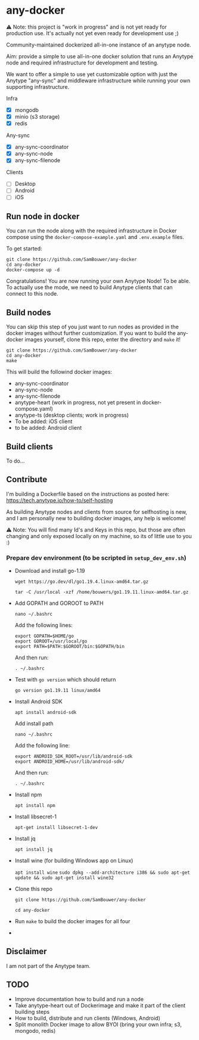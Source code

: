 # any-docker

⚠️ Note: this project is "work in progress" and is not yet ready for production use. It's actually not yet even ready for development use ;)

Community-maintained dockerized all-in-one instance of an anytype node.

Aim: provide a simple to use all-in-one docker solution that runs an Anytype node and required infrastructure for development and testing.

We want to offer a simple to use yet customizable option with just the Anytype "any-sync" and middleware infrastructure while running your own supporting infrastructure.

Infra
- [x] mongodb
- [x] minio (s3 storage)
- [x] redis

Any-sync
- [x] any-sync-coordinator
- [x] any-sync-node
- [x] any-sync-filenode

Clients 
- [ ] Desktop
- [ ] Android 
- [ ] iOS

## Run node in docker

You can run the node along with the required infrastructure in Docker compose using the `docker-compose-example.yaml` and `.env.example` files. 

To get started:

```
git clone https://github.com/SamBouwer/any-docker
cd any-docker
docker-compose up -d
```

Congratulations! You are now running your own Anytype Node! To be able. To actually use the mode, we need to build Anytype clients that can connect to this node. 

## Build nodes

You can skip this step of you just want to run nodes as provided in the docker images without further customization. If you want to build the any-docker images yourself, clone this repo, enter the directory and `make` it!

```
git clone https://github.com/SamBouwer/any-docker
cd any-docker
make
```

This will build the followind docker images:

- any-sync-coordinator
- any-sync-node
- any-sync-filenode
- anytype-heart (work in progress, not yet present in docker-compose.yaml)
- anytype-ts (desktop clients; work in progress)
- To be added: iOS client
- to be added: Android client

## Build clients

To do...

## Contribute

I'm building a Dockerfile based on the instructions as posted here: https://tech.anytype.io/how-to/self-hosting

As building Anytype nodes and clients from source for selfhosting is new, and I am personally new to building docker images, any help is welcome!

⚠️ Note: You will find many Id's and Keys in this repo, but those are often changing and only exposed locally on my machine, so its of little use to you :)

### Prepare dev environment (to be scripted in `setup_dev_env.sh`)

- Download and install go-1.19
  
  `wget https://go.dev/dl/go1.19.4.linux-amd64.tar.gz`
  
  `tar -C /usr/local -xzf /home/bouwers/go1.19.11.linux-amd64.tar.gz`

- Add GOPATH and GOROOT to PATH
  
  `nano ~/.bashrc`
  
  Add the following lines:
  
  ```
  export GOPATH=$HOME/go
  export GOROOT=/usr/local/go
  export PATH=$PATH:$GOROOT/bin:$GOPATH/bin
  ```
  
  And then run:
  
  `. ~/.bashrc`
  
- Test with `go version` which should return
  
  `go version go1.19.11 linux/amd64`

- Install Android SDK

  `apt install android-sdk`

  Add install path
  
  `nano ~/.bashrc`

  Add the following line:
  
  ```
  export ANDROID_SDK_ROOT=/usr/lib/android-sdk
  export ANDROID_HOME=/usr/lib/android-sdk/
  ```
  
  And then run:
  
  `. ~/.bashrc`

- Install npm

  `apt install npm`

- Install libsecret-1

  `apt-get install libsecret-1-dev`

- Install jq
  
  `apt install jq`
  
- Install wine (for building Windows app on Linux)
  
  `apt install wine`
  `sudo dpkg --add-architecture i386 && sudo apt-get update &&
  sudo apt-get install wine32`
  
- Clone this repo
  
  `git clone https://github.com/SamBouwer/any-docker`
  
  `cd any-docker`
  
- Run `make` to build the docker images for all four
- 

## Disclaimer

I am not part of the Anytype team.

## TODO

* Improve documentation how to build and run a node
* Take anytype-heart out of Dockerimage and make it part of the client building steps
* How to build, distribute and run clients (Windows, Android)
* Split monolith Docker image to allow BYOI (bring your own infra; s3, mongodo, redis)
